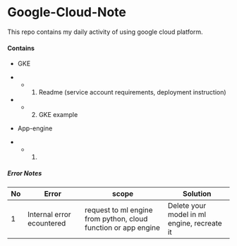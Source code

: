# Google-Cloud-Note

This repo contains my daily activity of using google cloud platform.

#### Contains
- GKE
- - 1. Readme (service account requirements, deployment instruction)
- - 2. GKE example

- App-engine
- - 1. 


##### Error Notes
| No  |              Error                            |                       scope                                      |                 Solution                     |
| --- | --------------------------------------------- | ---------------------------------------------------------------- |--------------------------------------------- |
| 1   | Internal error ecountered                     |   request to ml engine from python, cloud function or app engine | Delete your model in ml engine, recreate it  |


